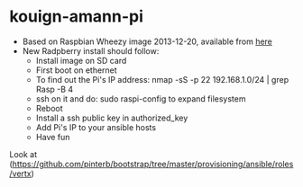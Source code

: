 kouign-amann-pi
===============

* Based on Raspbian Wheezy image 2013-12-20, available from [here](http://www.raspberrypi.org/downloads)
* New Radpberry install should follow:
    * Install image on SD card
    * First boot on ethernet
    * To find out the Pi's IP address: nmap -sS -p 22 192.168.1.0/24 |
      grep Rasp -B 4
    * ssh on it and do: sudo raspi-config to expand filesystem
    * Reboot
    * Install a ssh public key in authorized_key
    * Add Pi's IP to your ansible hosts
    * Have fun

Look at
(https://github.com/pinterb/bootstrap/tree/master/provisioning/ansible/roles/vertx)

